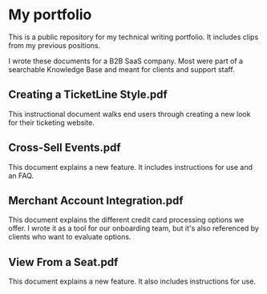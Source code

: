 # My portfolio
This is a public repository for my technical writing portfolio. It includes clips from my previous positions. 

I wrote these documents for a B2B SaaS company. Most were part of a searchable Knowledge Base and meant for clients and support staff. 

## Creating a TicketLine Style.pdf
This instructional document walks end users through creating a new look for their ticketing website.  

## Cross-Sell Events.pdf
This document explains a new feature. It includes instructions for use and an FAQ.  

## Merchant Account Integration.pdf
This document explains the different credit card processing options we offer. I wrote it as a tool for our onboarding team, but it's also referenced by clients who want to evaluate options.  

## View From a Seat.pdf
This document explains a new feature. It also includes instructions for use.  
